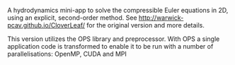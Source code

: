 A hydrodynamics mini-app to solve the compressible Euler equations in 2D, using an explicit, second-order method. See http://warwick-pcav.github.io/CloverLeaf/ for the original version and more details.

This version utilizes the OPS library and preprocessor. With OPS a single application code is transformed
to enable it to be run with a number of parallelisations: OpenMP, CUDA and MPI 
 
